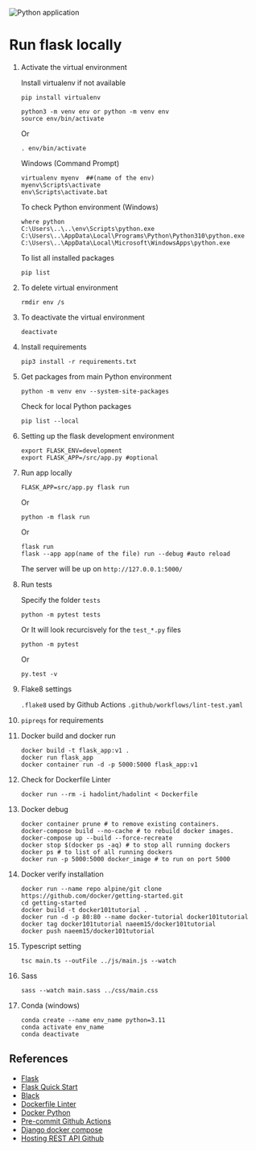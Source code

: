 ![Python application](https://github.com/naeem-bebit/data-project/workflows/Linter%20&%20test/badge.svg)

# Run flask locally

1. Activate the virtual environment
   
   Install virtualenv if not available
   ```console
   pip install virtualenv
   ```

   ```console
   python3 -m venv env or python -m venv env
   source env/bin/activate
   ```

   Or

   ```console
   . env/bin/activate
   ```
   
   Windows (Command Prompt)
   
   ```console
   virtualenv myenv  ##(name of the env)
   myenv\Scripts\activate
   env\Scripts\activate.bat
   ```
   
   To check Python environment (Windows)
   ```console
   where python
   C:\Users\..\..\env\Scripts\python.exe
   C:\Users\..\AppData\Local\Programs\Python\Python310\python.exe
   C:\Users\..\AppData\Local\Microsoft\WindowsApps\python.exe
   ```
      
   To list all installed packages
   ```console
   pip list
   ```

1. To delete virtual environment
   ```console
   rmdir env /s
   ```

1. To deactivate the virtual environment

   ```console
   deactivate
   ```

1. Install requirements

   ```console
   pip3 install -r requirements.txt
   ```
   
1. Get packages from main Python environment
   ```console
   python -m venv env --system-site-packages
   ```
   
   Check for local Python packages
   ```console
   pip list --local
   ```

1. Setting up the flask development environment

   ```console
   export FLASK_ENV=development
   export FLASK_APP=/src/app.py #optional
   ```

1. Run app locally

   ```console
   FLASK_APP=src/app.py flask run
   ```

   Or

   ```console
   python -m flask run
   ```

   Or

   ```console
   flask run
   flask --app app(name of the file) run --debug #auto reload
   ```

   The server will be up on `http://127.0.0.1:5000/`

1. Run tests

   Specify the folder `tests`

   ```console
   python -m pytest tests
   ```

   Or
   It will look recurcisvely for the `test_*.py` files

   ```console
   python -m pytest
   ```

   Or

   ```console
   py.test -v
   ```

1. Flake8 settings

   `.flake8` used by Github Actions `.github/workflows/lint-test.yaml`

1. `pipreqs` for requirements

1. Docker build and docker run

   ```console
   docker build -t flask_app:v1 .
   docker run flask_app
   docker container run -d -p 5000:5000 flask_app:v1
   ```

1. Check for Dockerfile Linter

   ```console
   docker run --rm -i hadolint/hadolint < Dockerfile
   ```

1. Docker debug

   ```console
   docker container prune # to remove existing containers.
   docker-compose build --no-cache # to rebuild docker images.
   docker-compose up --build --force-recreate
   docker stop $(docker ps -aq) # to stop all running dockers
   docker ps # to list of all running dockers
   docker run -p 5000:5000 docker_image # to run on port 5000
   ```
   
1. Docker verify installation

   ```console
   docker run --name repo alpine/git clone https://github.com/docker/getting-started.git
   cd getting-started
   docker build -t docker101tutorial .
   docker run -d -p 80:80 --name docker-tutorial docker101tutorial
   docker tag docker101tutorial naeem15/docker101tutorial
   docker push naeem15/docker101tutorial
   ```

1. Typescript setting

   ```console
   tsc main.ts --outFile ../js/main.js --watch
   ```

1. Sass
   
   ```console
   sass --watch main.sass ../css/main.css
   ```

1. Conda (windows)

   ```console
   conda create --name env_name python=3.11
   conda activate env_name
   conda deactivate
   ```
## References

- [Flask](https://github.com/pallets/flask)
- [Flask Quick Start](https://flask.palletsprojects.com/en/2.0.x/quickstart/)
- [Black](https://github.com/psf/black)
- [Dockerfile Linter](https://github.com/hadolint/hadolint)
- [Docker Python](https://www.docker.com/blog/tag/python-env-series/)
- [Pre-commit Github Actions](https://github.com/pre-commit/action)
- [Django docker compose](https://docs.docker.com/samples/django/)
- [Hosting REST API Github](https://dev.to/myogeshchavan97/how-to-easily-create-and-host-your-own-rest-api-without-writing-a-single-line-of-code-2np4)
  
